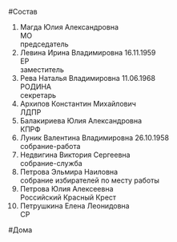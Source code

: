 #Состав  
1. Магда Юлия Александровна  
    МО  
    председатель  
2. Левина Ирина Владимировна 16.11.1959  
    ЕР  
    заместитель  
3. Рева Наталья Владимировна 11.06.1968  
    РОДИНА  
    секретарь  
4. Архипов Константин Михайлович  
    ЛДПР  
5. Балакириева Юлия Александровна  
    КПРФ  
6. Луник Валентина Владимировна 26.10.1958  
    собрание-работа  
7. Недвигина Виктория Сергеевна  
    собрание-служба  
8. Петрова Эльмира Наиловна  
    собрание избирателей по месту работы  
9. Петрова Юлия Алексеевна  
    Российский Красный Крест  
10. Петрушкина Елена Леонидовна  
    СР  
  
#Дома  
